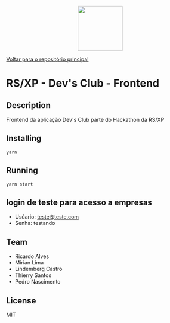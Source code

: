 <p align="center">
<a href="#" alt="RSXP">
  <img src="https://rocketseat.com.br/static/images/experience/RSXP.svg" height="120px"></a></p>

<a href="#" alt="RSXP">Voltar para o repositório principal</a>

# RS/XP - Dev's Club - Frontend

## Description

Frontend da aplicação Dev's Club parte do Hackathon da RS/XP

## Installing

`yarn`

## Running

`yarn start`

## login de teste para acesso a empresas

- Usúario: teste@teste.com
- Senha: testando

## Team

- Ricardo Alves
- Mirian Lima
- Lindemberg Castro
- Thierry Santos
- Pedro Nascimento

## License

MIT
